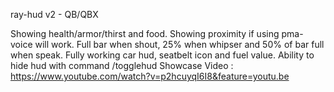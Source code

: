 ray-hud v2 - QB/QBX

Showing health/armor/thirst and food.
Showing proximity if using pma-voice will work. Full bar when shout, 25% when whipser and 50% of bar full when speak.
Fully working car hud, seatbelt icon and fuel value.
Ability to hide hud with command /togglehud
Showcase Video :
https://www.youtube.com/watch?v=p2hcuyqI6I8&feature=youtu.be
